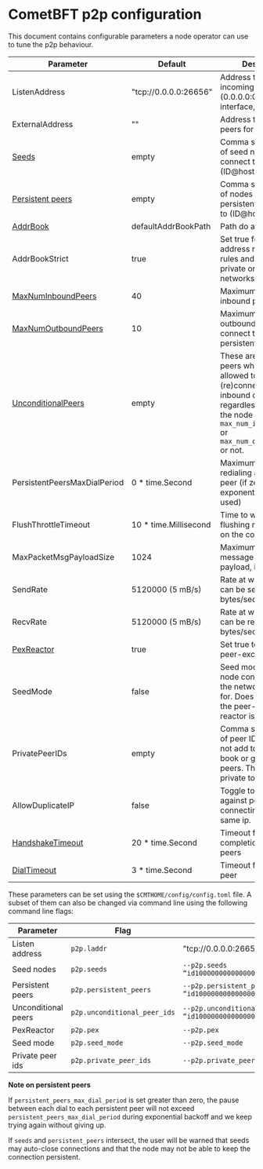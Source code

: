 # CometBFT p2p configuration

This document contains configurable parameters a node operator can use to tune the p2p behaviour.

| Parameter                                              | Default               | Description                                                                                                                                                                                     |
| ---                                                    | ---                   | ---                                                                                                                                                                                             |
| ListenAddress                                          | "tcp://0.0.0.0:26656" | Address to listen for incoming connections (0.0.0.0:0 means any interface, any port)                                                                                                            |
| ExternalAddress                                        | ""                    | Address to advertise to peers for them to dial                                                                                                                                                  |
| [Seeds](./pex-protocol.md#seed-nodes)                  | empty                 | Comma separated list of seed nodes to connect to (ID@host:port )                                                                                                                                |
| [Persistent peers](./peer_manager.md#persistent-peers) | empty                 | Comma separated list of nodes to keep persistent connections to (ID@host:port )                                                                                                                 |
| [AddrBook](./addressbook.md)                           | defaultAddrBookPath   | Path do address book                                                                                                                                                                            |
| AddrBookStrict                                         | true                  | Set true for strict address routability rules and false for private or local networks                                                                                                           |
| [MaxNumInboundPeers](./switch.md#accepting-peers)      | 40                    | Maximum number of inbound peers                                                                                                                                                                 |
| [MaxNumOutboundPeers](./peer_manager.md#ensure-peers)  | 10                    | Maximum number of outbound peers to connect to, excluding persistent peers                                                                                                                      |
| [UnconditionalPeers](./switch.md#accepting-peers)      | empty                 | These are IDs of the peers which are allowed to be (re)connected as both inbound or outbound regardless of whether the node reached `max_num_inbound_peers` or `max_num_outbound_peers` or not. |
| PersistentPeersMaxDialPeriod                           | 0 * time.Second       | Maximum pause when redialing a persistent peer (if zero, exponential backoff is used)                                                                                                           |
| FlushThrottleTimeout                                   | 10 * time.Millisecond | Time to wait before flushing messages out on the connection                                                                                                                                     |
| MaxPacketMsgPayloadSize                                | 1024                  | Maximum size of a message packet payload, in bytes                                                                                                                                              |
| SendRate                                               | 5120000 (5 mB/s)      | Rate at which packets can be sent, in bytes/second                                                                                                                                              |
| RecvRate                                               | 5120000 (5 mB/s)      | Rate at which packets can be received, in bytes/second                                                                                                                                          |
| [PexReactor](./pex.md)                                 | true                  | Set true to enable the peer-exchange reactor                                                                                                                                                    |
| SeedMode                                               | false                 | Seed mode, in which node constantly crawls the network and looks for. Does not work if the peer-exchange reactor is disabled.                                                                   |
| PrivatePeerIDs                                         | empty                 | Comma separated list of peer IDsthat we do not add to the address book or gossip to other peers. They stay private to us.                                                                       |
| AllowDuplicateIP                                       | false                 | Toggle to disable guard against peers connecting from the same ip.                                                                                                                              |
| [HandshakeTimeout](./transport.md#connection-upgrade)  | 20 * time.Second      | Timeout for handshake completion between peers                                                                                                                                                  |
| [DialTimeout](./switch.md#dialing-peers)               | 3 * time.Second       | Timeout for dialing a peer                                                                                                                                                                      |


These parameters can be set using the `$CMTHOME/config/config.toml` file. A subset of them can also be changed via command line using the following command line flags:

| Parameter           | Flag                         | Example                                                                                                                        |
| ---                 | ---                          | ---                                                                                                                            |
| Listen address      | `p2p.laddr`                  | "tcp://0.0.0.0:26656"                                                                                                          |
| Seed nodes          | `p2p.seeds`                  | `--p2p.seeds “id100000000000000000000000000000000@1.2.3.4:26656,id200000000000000000000000000000000@2.3.4.5:4444”`             |
| Persistent peers    | `p2p.persistent_peers`       | `--p2p.persistent_peers “id100000000000000000000000000000000@1.2.3.4:26656,id200000000000000000000000000000000@2.3.4.5:26656”` |
| Unconditional peers | `p2p.unconditional_peer_ids` | `--p2p.unconditional_peer_ids “id100000000000000000000000000000000,id200000000000000000000000000000000”`                       |
| PexReactor          | `p2p.pex`                    | `--p2p.pex`                                                                                                                    |
| Seed mode           | `p2p.seed_mode`              | `--p2p.seed_mode`                                                                                                              |
| Private peer ids    | `p2p.private_peer_ids`       | `--p2p.private_peer_ids “id100000000000000000000000000000000,id200000000000000000000000000000000”`                             |

 **Note on persistent peers**

 If `persistent_peers_max_dial_period` is set greater than zero, the
pause between each dial to each persistent peer will not exceed `persistent_peers_max_dial_period`
during exponential backoff and we keep trying again without giving up.

If `seeds` and `persistent_peers` intersect,
the user will be warned that seeds may auto-close connections
and that the node may not be able to keep the connection persistent.
